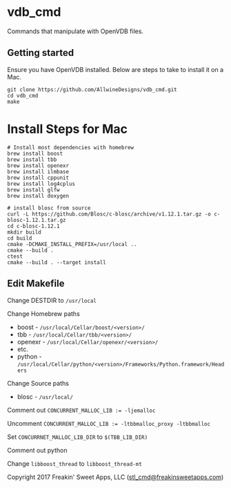 vdb_cmd
=======

Commands that manipulate with OpenVDB files. 

Getting started
---------------

Ensure you have OpenVDB installed. Below are steps to take to install it on a Mac.

    git clone https://github.com/AllwineDesigns/vdb_cmd.git
    cd vdb_cmd
    make

# Install Steps for Mac

    # Install most dependencies with homebrew
    brew install boost
    brew install tbb
    brew install openexr
    brew install ilmbase
    brew install cppunit
    brew install log4cplus
    brew install glfw
    brew install doxygen

    # install blosc from source
    curl -L https://github.com/Blosc/c-blosc/archive/v1.12.1.tar.gz -o c-blosc-1.12.1.tar.gz
    cd c-blosc-1.12.1
    mkdir build
    cd build
    cmake -DCMAKE_INSTALL_PREFIX=/usr/local ..
    cmake --build .
    ctest
    cmake --build . --target install

## Edit Makefile

Change DESTDIR to `/usr/local`

Change Homebrew paths
* boost - `/usr/local/Cellar/boost/<version>/`
* tbb - `/usr/local/Cellar/tbb/<version>/`
* openexr - `/usr/local/Cellar/openexr/<version>/`
* etc.
* python - `/usr/local/Cellar/python/<version>/Frameworks/Python.framework/Headers`

Change Source paths
* blosc - `/usr/local/`

Comment out `CONCURRENT_MALLOC_LIB := -ljemalloc`

Uncomment `CONCURRENT_MALLOC_LIB := -ltbbmalloc_proxy -ltbbmalloc`

Set `CONCURRNET_MALLOC_LIB_DIR` to `$(TBB_LIB_DIR)`

Comment out python

Change `libboost_thread` to `libboost_thread-mt`

Copyright 2017 Freakin' Sweet Apps, LLC (stl_cmd@freakinsweetapps.com)
